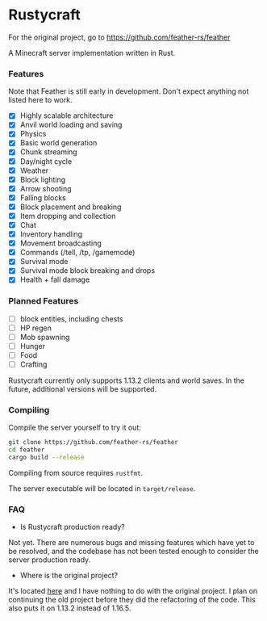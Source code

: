 # Rustycraft

For the original project, go to https://github.com/feather-rs/feather

A Minecraft server implementation written in Rust.

### Features

Note that Feather is still early in development. Don't expect anything not listed here to work.

- [x] Highly scalable architecture
- [x] Anvil world loading and saving
- [x] Physics
- [x] Basic world generation
- [x] Chunk streaming
- [x] Day/night cycle
- [x] Weather
- [x] Block lighting
- [x] Arrow shooting
- [x] Falling blocks
- [x] Block placement and breaking
- [x] Item dropping and collection
- [x] Chat
- [x] Inventory handling
- [x] Movement broadcasting
- [x] Commands (/tell, /tp, /gamemode)
- [x] Survival mode
- [x] Survival mode block breaking and drops
- [x] Health + fall damage

### Planned Features

- [ ] block entities, including chests
- [ ] HP regen
- [ ] Mob spawning
- [ ] Hunger
- [ ] Food
- [ ] Crafting

Rustycraft currently only supports 1.13.2 clients and world saves. In the future, additional versions will be supported.

### Compiling
Compile the server yourself to try it out:
```bash
git clone https://github.com/feather-rs/feather
cd feather
cargo build --release
```

Compiling from source requires `rustfmt`.

The server executable will be located in `target/release`.

### FAQ

* Is Rustycraft production ready?

Not yet. There are numerous bugs and missing features which have yet to be resolved,
and the codebase has not been tested enough to consider the server production ready.

* Where is the original project?

It's located [here](https://github.com/feather-rs/feather) and I have nothing to do
with the original project. I plan on continuing the old project before they did the 
refactoring of the code. This also puts it on 1.13.2 instead of 1.16.5.
